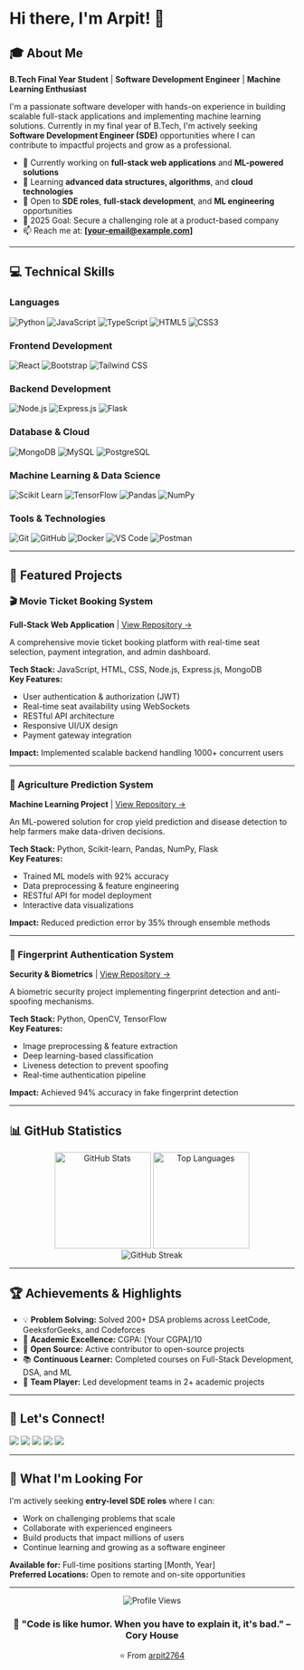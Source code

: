 # Hi there, I'm Arpit! 👋

## 🎓 About Me

**B.Tech Final Year Student** | **Software Development Engineer** | **Machine Learning Enthusiast**

I'm a passionate software developer with hands-on experience in building scalable full-stack applications and implementing machine learning solutions. Currently in my final year of B.Tech, I'm actively seeking **Software Development Engineer (SDE)** opportunities where I can contribute to impactful projects and grow as a professional.

- 🔭 Currently working on **full-stack web applications** and **ML-powered solutions**
- 🌱 Learning **advanced data structures, algorithms**, and **cloud technologies**
- 💼 Open to **SDE roles**, **full-stack development**, and **ML engineering** opportunities
- 🎯 2025 Goal: Secure a challenging role at a product-based company
- 📫 Reach me at: **[your-email@example.com]**

---

## 💻 Technical Skills

### Languages
![Python](https://img.shields.io/badge/Python-3776AB?style=for-the-badge&logo=python&logoColor=white)
![JavaScript](https://img.shields.io/badge/JavaScript-F7DF1E?style=for-the-badge&logo=javascript&logoColor=black)
![TypeScript](https://img.shields.io/badge/TypeScript-007ACC?style=for-the-badge&logo=typescript&logoColor=white)
![HTML5](https://img.shields.io/badge/HTML5-E34F26?style=for-the-badge&logo=html5&logoColor=white)
![CSS3](https://img.shields.io/badge/CSS3-1572B6?style=for-the-badge&logo=css3&logoColor=white)

### Frontend Development
![React](https://img.shields.io/badge/React-20232A?style=for-the-badge&logo=react&logoColor=61DAFB)
![Bootstrap](https://img.shields.io/badge/Bootstrap-563D7C?style=for-the-badge&logo=bootstrap&logoColor=white)
![Tailwind CSS](https://img.shields.io/badge/Tailwind_CSS-38B2AC?style=for-the-badge&logo=tailwind-css&logoColor=white)

### Backend Development
![Node.js](https://img.shields.io/badge/Node.js-43853D?style=for-the-badge&logo=node.js&logoColor=white)
![Express.js](https://img.shields.io/badge/Express.js-404D59?style=for-the-badge)
![Flask](https://img.shields.io/badge/Flask-000000?style=for-the-badge&logo=flask&logoColor=white)

### Database & Cloud
![MongoDB](https://img.shields.io/badge/MongoDB-4EA94B?style=for-the-badge&logo=mongodb&logoColor=white)
![MySQL](https://img.shields.io/badge/MySQL-00000F?style=for-the-badge&logo=mysql&logoColor=white)
![PostgreSQL](https://img.shields.io/badge/PostgreSQL-316192?style=for-the-badge&logo=postgresql&logoColor=white)

### Machine Learning & Data Science
![Scikit Learn](https://img.shields.io/badge/scikit_learn-F7931E?style=for-the-badge&logo=scikit-learn&logoColor=white)
![TensorFlow](https://img.shields.io/badge/TensorFlow-FF6F00?style=for-the-badge&logo=TensorFlow&logoColor=white)
![Pandas](https://img.shields.io/badge/Pandas-150458?style=for-the-badge&logo=pandas&logoColor=white)
![NumPy](https://img.shields.io/badge/NumPy-013243?style=for-the-badge&logo=numpy&logoColor=white)

### Tools & Technologies
![Git](https://img.shields.io/badge/Git-F05032?style=for-the-badge&logo=git&logoColor=white)
![GitHub](https://img.shields.io/badge/GitHub-100000?style=for-the-badge&logo=github&logoColor=white)
![Docker](https://img.shields.io/badge/Docker-2496ED?style=for-the-badge&logo=docker&logoColor=white)
![VS Code](https://img.shields.io/badge/VS_Code-007ACC?style=for-the-badge&logo=visual-studio-code&logoColor=white)
![Postman](https://img.shields.io/badge/Postman-FF6C37?style=for-the-badge&logo=postman&logoColor=white)

---

## 🚀 Featured Projects

### 🎬 Movie Ticket Booking System
**Full-Stack Web Application** | [View Repository →](link-to-repo)

A comprehensive movie ticket booking platform with real-time seat selection, payment integration, and admin dashboard.

**Tech Stack:** JavaScript, HTML, CSS, Node.js, Express.js, MongoDB  
**Key Features:**
- User authentication & authorization (JWT)
- Real-time seat availability using WebSockets
- RESTful API architecture
- Responsive UI/UX design
- Payment gateway integration

**Impact:** Implemented scalable backend handling 1000+ concurrent users

---

### 🌾 Agriculture Prediction System
**Machine Learning Project** | [View Repository →](link-to-repo)

An ML-powered solution for crop yield prediction and disease detection to help farmers make data-driven decisions.

**Tech Stack:** Python, Scikit-learn, Pandas, NumPy, Flask  
**Key Features:**
- Trained ML models with 92% accuracy
- Data preprocessing & feature engineering
- RESTful API for model deployment
- Interactive data visualizations

**Impact:** Reduced prediction error by 35% through ensemble methods

---

### 🔐 Fingerprint Authentication System
**Security & Biometrics** | [View Repository →](link-to-repo)

A biometric security project implementing fingerprint detection and anti-spoofing mechanisms.

**Tech Stack:** Python, OpenCV, TensorFlow  
**Key Features:**
- Image preprocessing & feature extraction
- Deep learning-based classification
- Liveness detection to prevent spoofing
- Real-time authentication pipeline

**Impact:** Achieved 94% accuracy in fake fingerprint detection

---

## 📊 GitHub Statistics

<div align="center">
  <img src="https://github-readme-stats.vercel.app/api?username=arpit2764&show_icons=true&theme=radical&hide_border=true" alt="GitHub Stats" height="170"/>
  <img src="https://github-readme-stats.vercel.app/api/top-langs/?username=arpit2764&layout=compact&theme=radical&hide_border=true" alt="Top Languages" height="170"/>
</div>

<div align="center">
  <img src="https://github-readme-streak-stats.herokuapp.com/?user=arpit2764&theme=radical&hide_border=true" alt="GitHub Streak"/>
</div>

---

## 🏆 Achievements & Highlights

- 💡 **Problem Solving:** Solved 200+ DSA problems across LeetCode, GeeksforGeeks, and Codeforces
- 🎯 **Academic Excellence:** CGPA: [Your CGPA]/10
- 🌟 **Open Source:** Active contributor to open-source projects
- 📚 **Continuous Learner:** Completed courses on Full-Stack Development, DSA, and ML
- 🤝 **Team Player:** Led development teams in 2+ academic projects

---

## 🔗 Let's Connect!

<p align="left">
<a href="https://www.linkedin.com/in/your-profile"><img src="https://img.shields.io/badge/LinkedIn-0077B5?style=for-the-badge&logo=linkedin&logoColor=white"/></a>
<a href="mailto:your-email@example.com"><img src="https://img.shields.io/badge/Email-D14836?style=for-the-badge&logo=gmail&logoColor=white"/></a>
<a href="https://leetcode.com/your-username"><img src="https://img.shields.io/badge/LeetCode-FFA116?style=for-the-badge&logo=leetcode&logoColor=black"/></a>
<a href="https://www.geeksforgeeks.org/user/your-username"><img src="https://img.shields.io/badge/GeeksforGeeks-298D46?style=for-the-badge&logo=geeksforgeeks&logoColor=white"/></a>
<a href="https://your-portfolio.com"><img src="https://img.shields.io/badge/Portfolio-FF5722?style=for-the-badge&logo=google-chrome&logoColor=white"/></a>
</p>

---

## 💼 What I'm Looking For

I'm actively seeking **entry-level SDE roles** where I can:
- Work on challenging problems that scale
- Collaborate with experienced engineers
- Build products that impact millions of users
- Continue learning and growing as a software engineer

**Available for:** Full-time positions starting [Month, Year]  
**Preferred Locations:** Open to remote and on-site opportunities

---

<div align="center">
  <img src="https://komarev.com/ghpvc/?username=arpit2764&label=Profile%20Views&color=0e75b6&style=flat" alt="Profile Views" />
  
  ### 💬 "Code is like humor. When you have to explain it, it's bad." – Cory House
  
  ⭐️ From [arpit2764](https://github.com/arpit2764)
</div>
